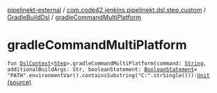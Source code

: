 [pipelinekt-external](../../index.md) / [com.code42.jenkins.pipelinekt.dsl.step.custom](../index.md) / [GradleBuildDsl](index.md) / [gradleCommandMultiPlatform](./gradle-command-multi-platform.md)

# gradleCommandMultiPlatform

`fun `[`DslContext`](../../com.code42.jenkins.pipelinekt.dsl/-dsl-context/index.md)`<`[`Step`](../../com.code42.jenkins.pipelinekt.core.step/-step/index.md)`>.gradleCommandMultiPlatform(command: `[`String`](https://kotlinlang.org/api/latest/jvm/stdlib/kotlin/-string/index.html)`, additionalBuildArgs: Str, booleanStatement: `[`BooleanStatement`](../../com.code42.jenkins.pipelinekt.core.conditional/-boolean-statement/index.md)` = "PATH".environmentVar().containsSubstring("C:".strSingle())): `[`Unit`](https://kotlinlang.org/api/latest/jvm/stdlib/kotlin/-unit/index.html) [(source)](https://github.com/code42/pipelinekt/tree/master/dsl/src/main/kotlin/com/code42/jenkins/pipelinekt/dsl/step/custom/GradleBuildDsl.kt#L61)